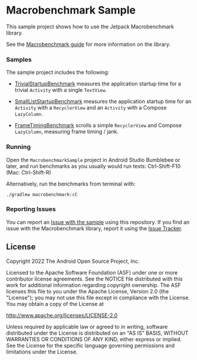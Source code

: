 # Macrobenchmark Sample

This sample project shows how to use the Jetpack Macrobenchmark library.

See the [Macrobenchmark guide](https://developer.android.com/studio/profile/macrobenchmark-intro) for more information on the library.

### Samples

The sample project includes the following:

* [TrivialStartupBenchmark](macrobenchmark/src/main/java/com/example/macrobenchmark/TrivialStartupBenchmark.kt) measures the application startup time for a trivial `Activity` with a single `TextView`.

* [SmallListStartupBenchmark](macrobenchmark/src/main/java/com/example/macrobenchmark/SmallListStartupBenchmark.kt) measures the application startup time for an `Activity` with a `RecyclerView` and an `Activity` with a Compose `LazyColumn`.

* [FrameTimingBenchmark](macrobenchmark/src/main/java/com/example/macrobenchmark/FrameTimingBenchmark.kt) scrolls a simple `RecyclerView` and Compose `LazyColumn`, measuring frame timing / jank.

### Running

Open the `MacrobenchmarkSample` project in Android Studio Bumblebee or later, and run benchmarks as you usually would run tests: Ctrl-Shift-F10 (Mac: Ctrl-Shift-R)

Alternatively, run the benchmarks from terminal with: 
```
./gradlew macrobenchmark:cC
```

### Reporting Issues

You can report an [Issue with the sample](https://github.com/googlesamples/android-performance/issues) using this repository. If you find an issue with the Macrobenchmark library, report it using the [Issue Tracker](https://issuetracker.google.com/issues/new?component=975669&template=1519452).

License
-------

Copyright 2022 The Android Open Source Project, Inc.

Licensed to the Apache Software Foundation (ASF) under one or more contributor
license agreements.  See the NOTICE file distributed with this work for
additional information regarding copyright ownership.  The ASF licenses this
file to you under the Apache License, Version 2.0 (the "License"); you may not
use this file except in compliance with the License.  You may obtain a copy of
the License at

http://www.apache.org/licenses/LICENSE-2.0

Unless required by applicable law or agreed to in writing, software
distributed under the License is distributed on an "AS IS" BASIS, WITHOUT
WARRANTIES OR CONDITIONS OF ANY KIND, either express or implied.  See the
License for the specific language governing permissions and limitations under
the License.
